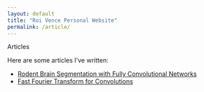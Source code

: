 ```yaml
---
layout: default
title: "Roi Vence Personal Website"
permalink: /article/
---
```


<main role="main" class="container-sm" style="max-width: 1080px">
    <div class="row">
        <div class="col">
            <p class="h2 section-title" style="clear: right">Articles</p>
            <div>
                <p>
                    Here are some articles I've written:
                </p>
                <ul>
                    <li><a href="../articles/idis.html">Rodent Brain Segmentation with Fully Convolutional Networks</a></li>
                    <li><a href="../articles/fft.html">Fast Fourier Transform for Convolutions</a></li>
                </ul>
            </div>
        </div>
    </div>
</main>
